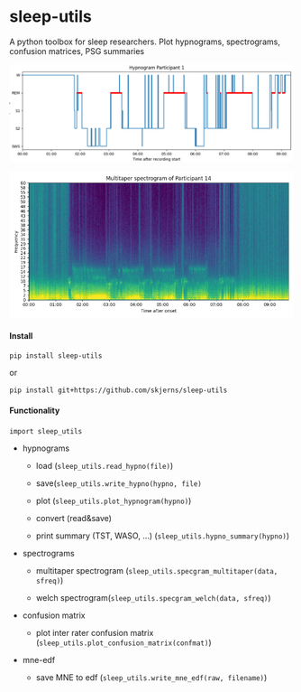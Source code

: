 # sleep-utils

A python toolbox for sleep researchers. Plot hypnograms, spectrograms, confusion matrices, PSG summaries

![sample_hypnogram.png](.\assets\d1f7592a94f0f39c4d672c5913e161ec16193458.png)

![spectrogram_multitaper.png](.\assets\c49446ae6d84dee6e13ae14034dd12eb6bbdb48d.png)

#### Install

```
pip install sleep-utils
```

or

```
pip install git+https://github.com/skjerns/sleep-utils
```







#### Functionality

`import sleep_utils`

- hypnograms
  
  - load (`sleep_utils.read_hypno(file)`)
  
  - save(`sleep_utils.write_hypno(hypno, file)`
  
  - plot (`sleep_utils.plot_hypnogram(hypno)`)
  
  - convert (read&save)
  
  - print summary (TST, WASO, ...) (`sleep_utils.hypno_summary(hypno)`)

- spectrograms
  
  - multitaper spectrogram (`sleep_utils.specgram_multitaper(data, sfreq)`)
  
  - welch spectrogram(`sleep_utils.specgram_welch(data, sfreq)`)

- confusion matrix
  
  - plot inter rater confusion matrix (`sleep_utils.plot_confusion_matrix(confmat)`)

- mne-edf
  
  - save MNE to edf (`sleep_utils.write_mne_edf(raw, filename)`)
